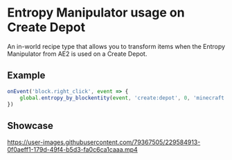 # Entropy Manipulator usage on Create Depot

An in-world recipe type that allows you to transform items when the Entropy Manipulator from AE2 is used on a Create Depot.

## Example

```js
onEvent('block.right_click', event => {
    global.entropy_by_blockentity(event, 'create:depot', 0, 'minecraft:water_bucket', 'minecraft:ice', 1, true)
})
```

## Showcase

https://user-images.githubusercontent.com/79367505/229584913-0f0aeff1-179d-49f4-b5d3-fa0c6ca1caaa.mp4

